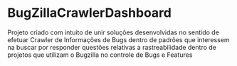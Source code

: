 # BugZillaCrawlerDashboard
Projeto criado com intuito de unir soluções desenvolvidas no sentido de efetuar Crawler de Informações de Bugs dentro de padrões que interessem na buscar por responder questões relativas a rastreabilidade dentro de projetos que utilizam o Bugzilla no controle de Bugs e Features

